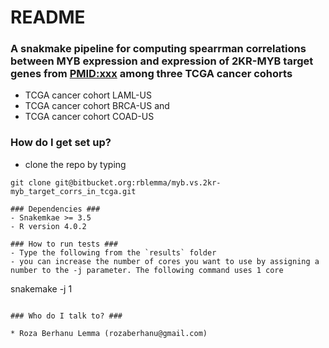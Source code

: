 # README #

### A snakmake pipeline for computing spearrman correlations between MYB expression and expression of 2KR-MYB target genes from [PMID:xxx](https://doi.org/10.1016/j.jbc.2023.105062) among three TCGA cancer cohorts ###
- TCGA cancer cohort LAML-US
- TCGA cancer cohort BRCA-US and
- TCGA cancer cohort COAD-US

### How do I get set up? ###

* clone the repo by typing

```
git clone git@bitbucket.org:rblemma/myb.vs.2kr-myb_target_corrs_in_tcga.git

### Dependencies ###
- Snakemkae >= 3.5
- R version 4.0.2

### How to run tests ###
- Type the following from the `results` folder
- you can increase the number of cores you want to use by assigning a number to the -j parameter. The following command uses 1 core

```
snakemake -j 1
```

### Who do I talk to? ###

* Roza Berhanu Lemma (rozaberhanu@gmail.com)
